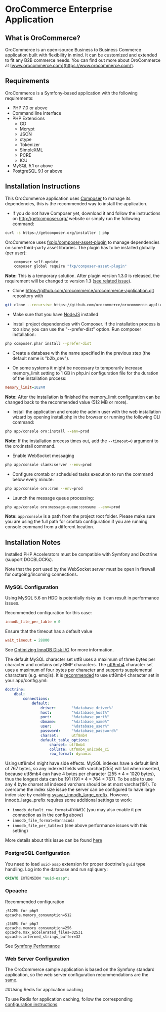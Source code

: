 OroCommerce Enterprise Application
==================================

What is OroCommerce?
--------------------

OroCommerce is an open-source Business to Business Commerce application built with flexibility in mind. It can be customized and extended to fit any B2B commerce needs.
You can find out more about OroCommerce at [www.orocommerce.com](https://www.orocommerce.com/).

Requirements
------------

OroCommerce is a Symfony-based application with the following requirements:

* PHP 7.0 or above
* Command line interface
* PHP Extensions
    * GD
    * Mcrypt
    * JSON
    * ctype
    * Tokenizer
    * SimpleXML
    * PCRE
    * ICU
* MySQL 5.1 or above
* PostgreSQL 9.1 or above

Installation Instructions
-------------------------

This OroCommerce application uses [Composer][1] to manage its dependencies, this is the recommended way to install the application.

 - If you do not have Composer yet, download it and follow the instructions on
http://getcomposer.org/ website or simply run the following command:

```bash
curl -s https://getcomposer.org/installer | php
```

OroCommerce uses [fxpio/composer-asset-plugin][2] to manage dependencies on some third-party asset libraries. The plugin has to be installed globally (per user):
 
```bash
    composer self-update
    composer global require "fxp/composer-asset-plugin"
```
**Note:** This is a temporary solution.  After plugin version 1.3.0 is released, the requirement will be changed to version 1.3 
([see related issue](https://github.com/fxpio/composer-asset-plugin/issues/277#issuecomment-282745055)).

- Clone https://github.com/orocommerce/orocommerce-application.git repository with

```bash
git clone --recursive https://github.com/orocommerce/orocommerce-application.git
```

- Make sure that you have [NodeJS][3] installed

- Install project dependencies with Composer. If the installation process is too slow, you can use the "--prefer-dist" option.
  Run composer installation:

```bash
php composer.phar install --prefer-dist
```

- Create a database with the name specified in the previous step (the default name is "b2b_dev").

- On some systems it might be necessary to temporarily increase memory_limit setting to 1 GB in php.ini configuration file for the duration of the installation process:

```ini
memory_limit=1024M
```

**Note:** After the installation is finished the memory_limit configuration can be changed back to the recommended value (512 MB or more).

- Install the application and create the admin user with the web installation wizard by opening install.php in the browser or running the following CLI command:

```bash
php app/console oro:install --env=prod
```

**Note:** If the installation process times out, add the `--timeout=0` argument to the oro:install command.

- Enable WebSocket messaging

```bash
php app/console clank:server --env=prod
```

- Configure crontab or scheduled tasks execution to run the command below every minute:

```bash
php app/console oro:cron --env=prod
```

- Launch the message queue processing:

```bash
php app/console oro:message-queue:consume --env=prod
```

**Note:** ``app/console`` is a path from the project root folder. Please make sure you are using the full path for crontab configuration if you are running console command from a different location.

Installation Notes
------------------

Installed PHP Accelerators must be compatible with Symfony and Doctrine (support DOCBLOCKs).

Note that the port used by the WebSocket server must be open in firewall for outgoing/incoming connections.

### MySQL Configuration

Using MySQL 5.6 on HDD is potentially risky as it can result in performance issues.

Recommended configuration for this case:

```ini
innodb_file_per_table = 0
```

Ensure that the timeout has a default value

```ini
wait_timeout = 28800
```

See [Optimizing InnoDB Disk I/O][4] for more information.

The default MySQL character set utf8 uses a maximum of three bytes per character and contains only BMP characters. The [utf8mb4][5] character set uses a maximum of four bytes per character and supports supplemental characters (e.g. emojis). It is [recommended][6] to use utf8mb4 character set in your app/config.yml:

```yaml
doctrine:
    dbal:
        connections:
            default:
                driver:       "%database_driver%"
                host:         "%database_host%"
                port:         "%database_port%"
                dbname:       "%database_name%"
                user:         "%database_user%"
                password:     "%database_password%"
                charset:      utf8mb4
                default_table_options:
                    charset: utf8mb4
                    collate: utf8mb4_unicode_ci
                    row_format: dynamic
```

Using utf8mb4 might have side effects. MySQL indexes have a default limit of 767 bytes, so any indexed fields with varchar(255) will fail when inserted, because utf8mb4 can have 4 bytes per character (255 * 4 = 1020 bytes), thus the longest data can be 191 (191 * 4 = 764 < 767). To be able to use any 4 byte charset all indexed varchars should be at most varchar(191). To overcome the index size issue the server can be configured to have large index size by enabling [sysvar_innodb_large_prefix][7]. However, innodb_large_prefix requires some additional settings to work:

- `innodb_default_row_format=DYNAMIC` (you may also enable it per connection as in the config above)
- `innodb_file_format=Barracuda`
- `innodb_file_per_table=1` (see above performance issues with this setting)

More details about this issue can be found [here][8]

### PostgreSQL Configuration

You need to load `uuid-ossp` extension for proper doctrine's `guid` type handling.
Log into the database and run sql query:

```sql
CREATE EXTENSION "uuid-ossp";
```

### Opcache

Recommended configuration

```
;512Mb for php5
opcache.memory_consumption=512

;256Mb for php7
opcache.memory_consumption=256
opcache.max_accelerated_files=32531
opcache.interned_strings_buffer=32
```

See [Symfony Performance](http://symfony.com/doc/current/performance.html)

### Web Server Configuration

The OroCommerce sample application is based on the Symfony standard application, so the web server configuration recommendations are the [same][9].

##Using Redis for application caching

To use Redis for application caching, follow the corresponding [configuration instructions][10]

[1]: http://getcomposer.org/
[2]: https://github.com/fxpio/composer-asset-plugin/blob/master/Resources/doc/index.md
[3]: https://github.com/joyent/node/wiki/Installing-Node.js-via-package-manager
[4]: http://dev.mysql.com/doc/refman/5.6/en/optimizing-innodb-diskio.html
[5]: https://dev.mysql.com/doc/refman/5.6/en/charset-unicode-utf8mb4.html
[6]: http://symfony.com/doc/current/doctrine.html#configuring-the-database
[7]: http://dev.mysql.com/doc/refman/5.6/en/innodb-parameters.html#sysvar_innodb_large_prefix
[8]: https://mathiasbynens.be/notes/mysql-utf8mb4#utf8-to-utf8mb4
[9]: http://symfony.com/doc/2.8/setup/web_server_configuration.html
[10]: https://github.com/orocrm/redis-config#configuration